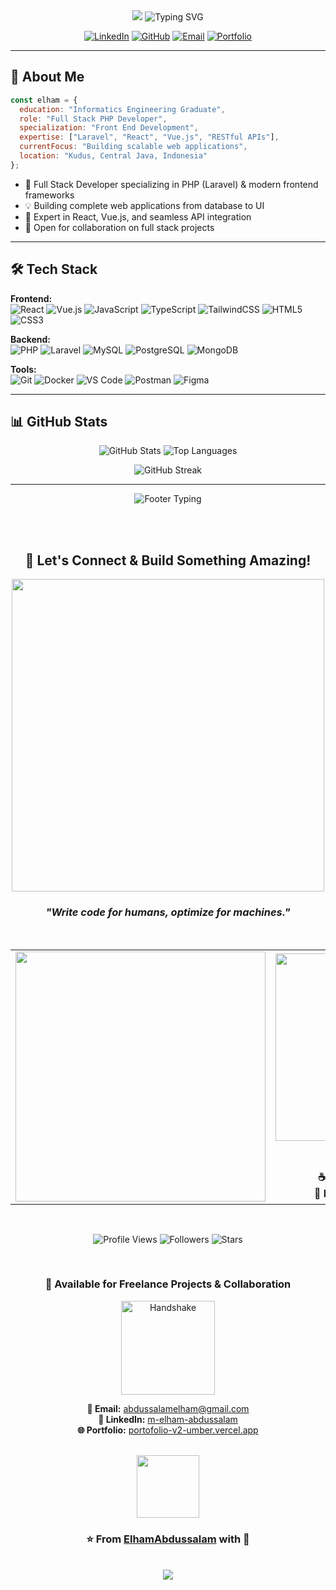 <div align="center">

<img src="https://capsule-render.vercel.app/api?type=waving&color=gradient&customColorList=6,11,20&height=200&section=header&text=M%20Elham%20Abdussalam&fontSize=50&fontColor=fff&animation=fadeIn&fontAlignY=35&desc=Full%20Stack%20PHP%20Developer%20|%20Front%20End%20Specialist&descAlignY=51&descSize=18" />

<img src="https://readme-typing-svg.herokuapp.com?font=Fira+Code&weight=600&size=24&duration=3000&pause=1000&color=F75C7E&center=true&vCenter=true&repeat=true&width=600&lines=Full+Stack+PHP+Developer+%F0%9F%9A%80;Front+End+Specialist+%F0%9F%8E%A8;Building+Modern+Web+Apps+%F0%9F%92%BB;React+%7C+Vue+%7C+Laravel+%E2%9C%A8;Open+for+Collaboration+%F0%9F%A4%9D" alt="Typing SVG" />

<br/>

[![LinkedIn](https://img.shields.io/badge/LinkedIn-0077B5?style=flat&logo=linkedin&logoColor=white)](https://www.linkedin.com/in/m-elham-abdussalam)
[![GitHub](https://img.shields.io/badge/GitHub-181717?style=flat&logo=github&logoColor=white)](https://github.com/ElhamAbdussalam)
[![Email](https://img.shields.io/badge/Email-EA4335?style=flat&logo=gmail&logoColor=white)](mailto:abdussalamelham@gmail.com)
[![Portfolio](https://img.shields.io/badge/Portfolio-FF7139?style=flat&logo=Firefox&logoColor=white)](https://portofolio-v2-umber.vercel.app/)

</div>

---

## 🚀 About Me
```javascript
const elham = {
  education: "Informatics Engineering Graduate",
  role: "Full Stack PHP Developer",
  specialization: "Front End Development",
  expertise: ["Laravel", "React", "Vue.js", "RESTful APIs"],
  currentFocus: "Building scalable web applications",
  location: "Kudus, Central Java, Indonesia"
};
```

- 🎨 Full Stack Developer specializing in PHP (Laravel) & modern frontend frameworks
- 💡 Building complete web applications from database to UI
- 🔧 Expert in React, Vue.js, and seamless API integration
- 🤝 Open for collaboration on full stack projects

---

## 🛠️ Tech Stack

**Frontend:**  
![React](https://img.shields.io/badge/React-20232A?style=flat&logo=react&logoColor=61DAFB)
![Vue.js](https://img.shields.io/badge/Vue.js-35495E?style=flat&logo=vue.js&logoColor=4FC08D)
![JavaScript](https://img.shields.io/badge/JavaScript-F7DF1E?style=flat&logo=javascript&logoColor=black)
![TypeScript](https://img.shields.io/badge/TypeScript-007ACC?style=flat&logo=typescript&logoColor=white)
![TailwindCSS](https://img.shields.io/badge/Tailwind-38B2AC?style=flat&logo=tailwind-css&logoColor=white)
![HTML5](https://img.shields.io/badge/HTML5-E34F26?style=flat&logo=html5&logoColor=white)
![CSS3](https://img.shields.io/badge/CSS3-1572B6?style=flat&logo=css3&logoColor=white)

**Backend:**  
![PHP](https://img.shields.io/badge/PHP-777BB4?style=flat&logo=php&logoColor=white)
![Laravel](https://img.shields.io/badge/Laravel-FF2D20?style=flat&logo=laravel&logoColor=white)
![MySQL](https://img.shields.io/badge/MySQL-005C84?style=flat&logo=mysql&logoColor=white)
![PostgreSQL](https://img.shields.io/badge/PostgreSQL-316192?style=flat&logo=postgresql&logoColor=white)
![MongoDB](https://img.shields.io/badge/MongoDB-4EA94B?style=flat&logo=mongodb&logoColor=white)

**Tools:**  
![Git](https://img.shields.io/badge/Git-F05032?style=flat&logo=git&logoColor=white)
![Docker](https://img.shields.io/badge/Docker-2496ED?style=flat&logo=docker&logoColor=white)
![VS Code](https://img.shields.io/badge/VS_Code-007ACC?style=flat&logo=visual-studio-code&logoColor=white)
![Postman](https://img.shields.io/badge/Postman-FF6C37?style=flat&logo=postman&logoColor=white)
![Figma](https://img.shields.io/badge/Figma-F24E1E?style=flat&logo=figma&logoColor=white)

---

## 📊 GitHub Stats

<div align="center">

![GitHub Stats](https://github-readme-stats.vercel.app/api?username=ElhamAbdussalam&show_icons=true&theme=radical&hide_border=true)
![Top Languages](https://github-readme-stats.vercel.app/api/top-langs/?username=ElhamAbdussalam&layout=compact&theme=radical&hide_border=true)

![GitHub Streak](https://github-readme-streak-stats.herokuapp.com/?user=ElhamAbdussalam&theme=radical&hide_border=true)

</div>

---

<div align="center">

<img src="https://readme-typing-svg.herokuapp.com?font=Fira+Code&weight=600&size=20&duration=4000&pause=1000&color=F75C7E&center=true&vCenter=true&repeat=true&width=600&lines=%E2%9C%A8+Thanks+for+visiting!+%E2%9C%A8;%F0%9F%92%BB+Let's+collaborate!+%F0%9F%92%BB;%F0%9F%9A%80+Open+for+opportunities!+%F0%9F%9A%80;%E2%98%95+Coffee+%2B+Code+%3D+Magic!+%E2%98%95" alt="Footer Typing" />

<br/><br/>

## 💬 Let's Connect & Build Something Amazing!

<img src="https://user-images.githubusercontent.com/74038190/212284100-561aa473-3905-4a80-b561-0d28506553ee.gif" width="500">

### _"Write code for humans, optimize for machines."_

<br/>

<table>
  <tr>
    <td align="center" width="50%">
      <img src="https://github-readme-stats.vercel.app/api?username=ElhamAbdussalam&show_icons=true&theme=transparent&hide_border=true&title_color=F75C7E&icon_color=F75C7E&text_color=888" width="400"/>
    </td>
    <td align="center" width="50%">
      <img src="https://user-images.githubusercontent.com/74038190/212749447-bfb7e725-6987-49d9-ae85-2015e3e7cc41.gif" width="300">
      <br/><br/>
      <strong>💻 Always coding</strong><br/>
      <strong>☕ Powered by coffee</strong><br/>
      <strong>🚀 Ready to collaborate</strong>
    </td>
  </tr>
</table>

<br/>

![Profile Views](https://komarev.com/ghpvc/?username=ElhamAbdussalam&color=blueviolet&style=for-the-badge&label=PROFILE+VIEWS)
![Followers](https://img.shields.io/github/followers/ElhamAbdussalam?style=for-the-badge&color=blue&labelColor=1a1a1a&logo=github)
![Stars](https://img.shields.io/github/stars/ElhamAbdussalam?style=for-the-badge&color=yellow&labelColor=1a1a1a&logo=github)

<br/>

### 🌟 Available for Freelance Projects & Collaboration

<img src="https://user-images.githubusercontent.com/74038190/216122041-518ac897-8d92-4c6b-9b3f-ca01dcaf38ee.png" alt="Handshake" width="150" />

**📧 Email:** abdussalamelham@gmail.com  
**🔗 LinkedIn:** [m-elham-abdussalam](https://www.linkedin.com/in/m-elham-abdussalam)  
**🌐 Portfolio:** [portofolio-v2-umber.vercel.app](https://portofolio-v2-umber.vercel.app/)

<br/>

<img src="https://user-images.githubusercontent.com/74038190/212284087-bbe7e430-757e-4901-90bf-4cd2ce3e1852.gif" width="100">

### ⭐️ From [ElhamAbdussalam](https://github.com/ElhamAbdussalam) with 💖

<br/>

<img src="https://capsule-render.vercel.app/api?type=waving&color=gradient&customColorList=6,11,20&height=120&section=footer" />

</div>
